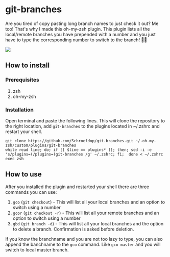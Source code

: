 # git-branches

Are you tired of copy pasting long branch names to just check it out? Me too! That's why I made this oh-my-zsh plugin. This plugin lists all the local/remote branches you have prepended with a number and you just have to type the corresponding number to switch to the branch! 🕺🏻

![](http://www.giphy.com/gifs/J4yVzLSG0hVbDaUyEB)

## How to install
### Prerequisites
1. zsh
2. oh-my-zsh

### Installation
Open terminal and paste the following lines. This will clone the repository to the right location, add `git-branches` to the plugins located in ~/.zshrc and restart your shell.

```
git clone https://github.com/Schroefdop/git-branches.git ~/.oh-my-zsh/custom/plugins/git-branches
while read line; do; if [[ $line == plugins* ]]; then; sed -i -e 's/plugins=(/plugins=(git-branches /g' ~/.zshrc; fi;  done < ~/.zshrc
exec zsh
```

## How to use

After you installed the plugin and restarted your shell there are three commands you can use:
1. `gco` (`git checkout`) - This will list all your local branches and an option to switch using a number
2. `gcor` (`git checkout -r`) - This will list all your remote branches and an option to switch using a number
3. `gbd` (`git branch -d`) - This will list all your local branches and the option to delete a branch. Confirmation is asked before deletion.

If you know the branchname and you are not too lazy to type, you can also append the banchname to the `gco` command. Like `gco master` and you will switch to local master branch.
